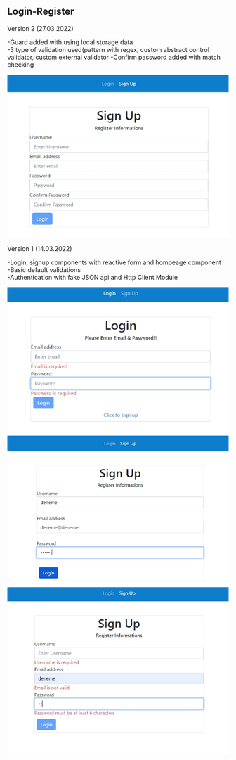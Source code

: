 <h2>Login-Register</h2>

Version 2 (27.03.2022)<br>

-Guard added with using local storage data<br>
-3 type of validation used(pattern with regex, custom abstract control validator, custom external validator
-Confirm password added with match checking<br>

![alt text](src/assets/Screenshot_5.jpg)

Version 1 (14.03.2022)<br>

-Login, signup components with reactive form and hompeage component<br>
-Basic default validations<br>
-Authentication with fake JSON api and Http Client Module<br>



![alt text](src/assets/Screenshot_1.jpg)
![alt text](src/assets/Screenshot_3.jpg)
![alt text](src/assets/Screenshot_4.jpg)

